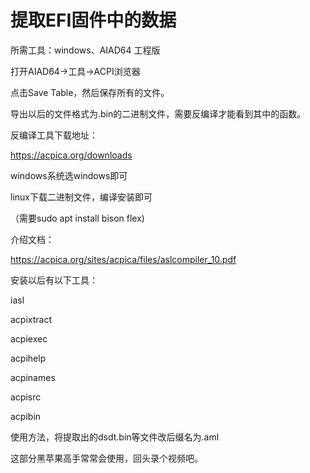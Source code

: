 # 提取EFI固件中的数据

所需工具：windows、AIAD64 工程版

打开AIAD64->工具->ACPI浏览器

点击Save Table，然后保存所有的文件。

导出以后的文件格式为.bin的二进制文件，需要反编译才能看到其中的函数。

反编译工具下载地址：

https://acpica.org/downloads

windows系统选windows即可

linux下载二进制文件，编译安装即可

（需要sudo apt install bison flex)

介绍文档：

https://acpica.org/sites/acpica/files/aslcompiler_10.pdf

安装以后有以下工具：

iasl

acpixtract

acpiexec

acpihelp

acpinames

acpisrc

acpibin



使用方法，将提取出的dsdt.bin等文件改后缀名为.aml



这部分黑苹果高手常常会使用，回头录个视频吧。

